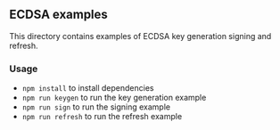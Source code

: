 
## ECDSA examples

This directory contains examples of ECDSA key generation signing and refresh.

### Usage 
- `npm install` to install dependencies 
- `npm run keygen` to run the key generation example
- `npm run sign` to run the signing example
- `npm run refresh` to run the refresh example
